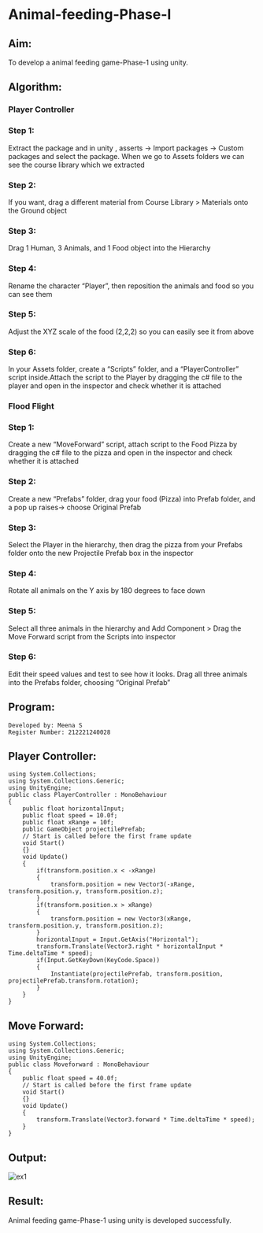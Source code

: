 # Animal-feeding-Phase-I

## Aim: 
To develop a animal feeding game-Phase-1 using unity.
## Algorithm:

### Player Controller
### Step 1:
Extract the package and in unity , asserts -> Import packages -> Custom packages and select the package. When we go to Assets folders we can see the course library which we extracted
### Step 2:
If you want, drag a different material from Course Library > Materials onto the Ground object
### Step 3: 
Drag 1 Human, 3 Animals, and 1 Food object into the Hierarchy
### Step 4: 
Rename the character “Player”, then reposition the animals and food so you can see them
### Step 5: 
Adjust the XYZ scale of the food (2,2,2) so you can easily see it from above
### Step 6:
In your Assets folder, create a “Scripts” folder, and a “PlayerController” script inside.Attach the script to the Player by dragging the c# file to the player and open in the inspector and check whether it is attached

### Flood Flight
### Step 1:
Create a new “MoveForward” script, attach script to the Food Pizza by dragging the c# file to the pizza and open in the inspector and check whether it is attached
### Step 2: 
Create a new “Prefabs” folder, drag your food (Pizza) into Prefab folder, and a pop up raises-> choose Original Prefab
### Step 3: 
Select the Player in the hierarchy, then drag the pizza from your Prefabs folder onto the new Projectile Prefab box in the inspector
### Step 4: 
Rotate all animals on the Y axis by 180 degrees to face down
### Step 5:
Select all three animals in the hierarchy and Add Component > Drag the Move Forward script from the Scripts into inspector
### Step 6: 
Edit their speed values and test to see how it looks. Drag all three animals into the Prefabs folder, choosing “Original Prefab”

## Program:
```
Developed by: Meena S
Register Number: 212221240028
```
## Player Controller:
```
using System.Collections;
using System.Collections.Generic;
using UnityEngine;
public class PlayerController : MonoBehaviour
{
    public float horizontalInput;
    public float speed = 10.0f;
    public float xRange = 10f;
    public GameObject projectilePrefab;
    // Start is called before the first frame update
    void Start()
    {}
    void Update()
    {
        if(transform.position.x < -xRange)
        {
            transform.position = new Vector3(-xRange, transform.position.y, transform.position.z);
        }
        if(transform.position.x > xRange)
        {
            transform.position = new Vector3(xRange, transform.position.y, transform.position.z);
        }
        horizontalInput = Input.GetAxis("Horizontal");
        transform.Translate(Vector3.right * horizontalInput * Time.deltaTime * speed);
        if(Input.GetKeyDown(KeyCode.Space))
        {
            Instantiate(projectilePrefab, transform.position, projectilePrefab.transform.rotation);
        }
    }
}
```
## Move Forward:
```
using System.Collections;
using System.Collections.Generic;
using UnityEngine;
public class Moveforward : MonoBehaviour
{
    public float speed = 40.0f;
    // Start is called before the first frame update
    void Start()
    {}
    void Update()
    {
        transform.Translate(Vector3.forward * Time.deltaTime * speed);
    }
}
```
## Output:
![ex1](https://github.com/MEENA155/Animal-feeding-Phase-I/assets/94677128/e06bc79e-8925-4349-bc2d-fa24914220a9)

## Result:
Animal feeding game-Phase-1 using unity is developed successfully.
